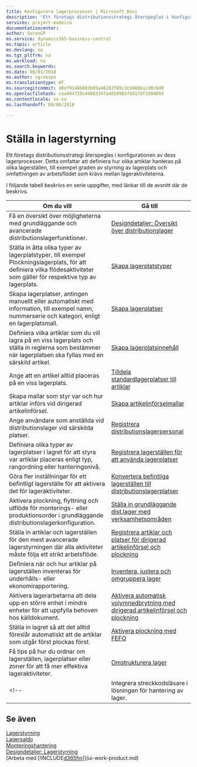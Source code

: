 ```yaml
---
title: Konfigurera lagerprocesser | Microsoft Docs
description: "Ett företags distributionsstrategi återspeglas i konfigurationen av dess lagerprocesser. Detta omfattar att definiera hur olika artiklar hanteras på olika lagerställen, till exempel graden av styrning av lagerplats och omfattningen av arbetsflödet som krävs mellan lageraktiviteterna."
services: project-madeira
documentationcenter: 
author: SorenGP
ms.service: dynamics365-business-central
ms.topic: article
ms.devlang: na
ms.tgt_pltfrm: na
ms.workload: na
ms.search.keywords: 
ms.date: 08/01/2018
ms.author: sgroespe
ms.translationtype: HT
ms.sourcegitcommit: d0ef9148b082b05a46283f89c3cb98bb1cd0c6d0
ms.openlocfilehash: caa494729c4408334fadd50903f0d17df330409d
ms.contentlocale: sv-se
ms.lasthandoff: 08/06/2018

---
```

# <a name="setting-up-warehouse-management"></a>Ställa in lagerstyrning
Ett företags distributionsstrategi återspeglas i konfigurationen av dess lagerprocesser. Detta omfattar att definiera hur olika artiklar hanteras på olika lagerställen, till exempel graden av styrning av lagerplats och omfattningen av arbetsflödet som krävs mellan lageraktiviteterna.  

 I följande tabell beskrivs en serie uppgifter, med länkar till de avsnitt där de beskrivs.   

|**Om du vill**|**Gå till**|  
|------------|-------------|  
|Få en översikt över möjligheterna med grundläggande och avancerade distributionslagerfunktioner.|[Designdetaljer: Översikt över distributionslager](design-details-warehouse-overview.md)|  
|Ställa in åtta olika typer av lagerplatstyper, till exempel Plockningslagerplats, för att definiera vilka flödesaktiviteter som gäller för respektive typ av lagerplats.|[Skapa lagerplatstyper](warehouse-how-to-set-up-bin-types.md)|  
|Skapa lagerplatser, antingen manuellt eller automatiskt med information, till exempel namn, nummerserie och kategori, enligt en lagerplatsmall.|[Skapa lagerplatser](warehouse-how-to-create-individual-bins.md)|  
|Definiera vilka artiklar som du vill lagra på en viss lagerplats och ställa in reglerna som bestämmer när lagerplatsen ska fyllas med en särskild artikel.|[Skapa lagerplatsinnehåll](warehouse-how-to-set-up-bin-contents.md)|  
|Ange att en artikel alltid placeras på en viss lagerplats.|[Tilldela standardlagerplatser till artiklar](warehouse-how-to-assign-default-bins-to-items.md)|
|Skapa mallar som styr var och hur artiklar införs vid dirigerad artikelinförsel.|[Skapa artikelinförselmallar](warehouse-how-to-set-up-put-away-templates.md)|
|Ange användare som anställda vid distributionslager vid särskilda platser.|[Registrera distributionslagerpersonal](warehouse-how-to-set-up-warehouse-employees.md)|
|Definiera olika typer av lagerplatser i lagret för att styra var artiklar placeras enligt typ, rangordning eller hanteringsnivå.|[Registrera lagerställen för att använda lagerplatser](warehouse-how-to-set-up-locations-to-use-bins.md)|
|Göra fler inställningar för ett befintligt lagerställe för att aktivera det för lageraktiviteter.|[Konvertera befintliga lagerställen till distributionslagerplatser](warehouse-how-to-convert-existing-locations-to-warehouse-locations.md)|
|Aktivera plockning, flyttning och utflöde för monterings- eller produktionsorder i grundläggande distributionslagerkonfiguration.|[Ställa in grundläggande dist.lager med verksamhetsområden](warehouse-how-to-set-up-basic-warehouses-with-operations-areas.md)|  
|Ställa in artiklar och lagerställen för den mest avancerade lagerstyrningen där alla aktiviteter måste följa ett strikt arbetsflöde.|[Registrera artiklar och platser för dirigerad artikelinförsel och plockning](warehouse-how-to-set-up-items-for-directed-put-away-and-pick.md)|  
|Definiera när och hur artiklar på lagerställen inventeras för underhålls- eller ekonomirapportering.|[Inventera, justera och omgruppera lager](inventory-how-count-adjust-reclassify.md)|
|Aktivera lagerarbetarna att dela upp en större enhet i mindre enheter för att uppfylla behoven hos källdokument.|[Aktivera automatisk volymnedbrytning med dirigerad artikelinförsel och plockning](warehouse-enable-automatic-breaking-bulk-with-directed-put-away-and-pick.md)|  
|Ställa in lagret så att det alltid föreslår automatiskt att de artiklar som utgår först plockas först.|[Aktivera plockning med FEFO](warehouse-picking-by-fefo.md)|
|Få tips på hur du ordnar om lagerställen, lagerplatser eller zoner för att få mer effektiva lageraktiviteter.|[Omstrukturera lager](warehouse-how-to-restructure-warehouses.md)|
<!-- |Integrera streckkodsläsare i lösningen för hantering av lager.|[Använda ADCS (Automated Data Capture Systems)](warehouse-use-automated-data-capture-systems-adcs.md)| -->  

## <a name="see-also"></a>Se även  
[Lagerstyrning](warehouse-manage-warehouse.md)  
[Lagersaldo](inventory-manage-inventory.md)  
[Monteringshantering](assembly-assemble-items.md)    
[Designdetaljer: Lagerstyrning](design-details-warehouse-management.md)  
[Arbeta med [!INCLUDE[d365fin](includes/d365fin_md.md)]](ui-work-product.md)

